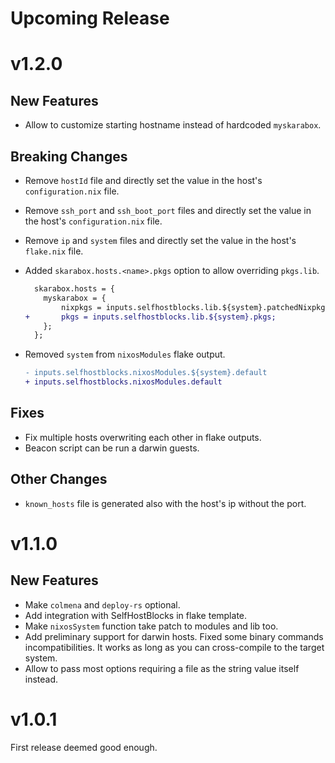 <!---

Template:

## New Features

## Breaking Changes

## User Facing Backwards Compatible Changes

## Fixes

## Other Changes

-->

# Upcoming Release

# v1.2.0

## New Features

- Allow to customize starting hostname instead of hardcoded `myskarabox`.

## Breaking Changes

- Remove `hostId` file and directly set the value in the host's `configuration.nix` file.
- Remove `ssh_port` and `ssh_boot_port` files and directly set the value in the host's `configuration.nix` file.
- Remove `ip` and `system` files and directly set the value in the host's `flake.nix` file.
- Added `skarabox.hosts.<name>.pkgs` option to allow overriding `pkgs.lib`.

  ```diff
    skarabox.hosts = {
      myskarabox = {
          nixpkgs = inputs.selfhostblocks.lib.${system}.patchedNixpkgs;
  +       pkgs = inputs.selfhostblocks.lib.${system}.pkgs;
      };
    };
  ```

- Removed `system` from `nixosModules` flake output.

  ```diff
  - inputs.selfhostblocks.nixosModules.${system}.default
  + inputs.selfhostblocks.nixosModules.default
  ```

## Fixes

- Fix multiple hosts overwriting each other in flake outputs.
- Beacon script can be run a darwin guests.

## Other Changes

- `known_hosts` file is generated also with the host's ip without the port.

# v1.1.0

## New Features

- Make `colmena` and `deploy-rs` optional.
- Add integration with SelfHostBlocks in flake template.
- Make `nixosSystem` function take patch to modules and lib too.
- Add preliminary support for darwin hosts. Fixed some binary commands incompatibilities.
  It works as long as you can cross-compile to the target system.
- Allow to pass most options requiring a file as the string value itself instead.

# v1.0.1

First release deemed good enough.
